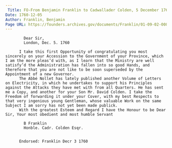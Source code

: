 ```yaml
---
 Title: FO-From Benjamin Franklin to Cadwallader Colden, 5 December 1760
Date: 1760-12-05
Author: Franklin, Benjamin
Page URL: https://founders.archives.gov/documents/Franklin/01-09-02-0080
---
```


          
            Dear Sir,
            London, Dec. 5. 1760
          
          I take this first Opportunity of congratulating you most sincerely on your Accession to the Government of your Province, which I am the more pleas’d with, as I learn that the Ministry are well satisfy’d the Administration has fallen into so good Hands, and therefore that you are not like to be soon superseded by the Appointment of a new Governor.
          The Abbé Nollet has lately published another Volume of Letters on Electricity, in which he undertakes to support his Principles against the Attacks they have met with from all Quarters. He has sent me a Copy, and another for your Son Mr. David Colden. I take the Freedom of forwarding it under your Cover, with my best Respects to that very ingenious young Gentleman, whose valuable Work on the same Subject I am sorry has not yet been made publick.
          With the greatest Esteem and Regard I have the Honour to be Dear Sir, Your most obedient and most humble Servant
          
            B Franklin
            Honble. Cadr. Colden Esqr.
          
         
          Endorsed: Franklin Decr 3 1760
        
